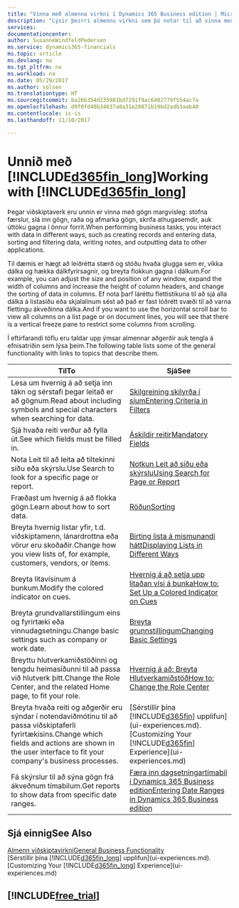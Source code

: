 ```yaml
---
title: "Vinna með almenna virkni í Dynamics 365 Business edition | Microsoft Docs"
description: "Lýsir þeirri almennu virkni sem þú notar til að vinna með gögn í Dynamics 365, eins og t.d. að færa inn gildi, raða gögnum og breyta yfirliti."
services: 
documentationcenter: 
author: SusanneWindfeldPedersen
ms.service: dynamics365-financials
ms.topic: article
ms.devlang: na
ms.tgt_pltfrm: na
ms.workload: na
ms.date: 05/29/2017
ms.author: solsen
ms.translationtype: HT
ms.sourcegitcommit: ba26b354d235981bd7291f9ac6402779f554ac7a
ms.openlocfilehash: d9f0fd40b34637a8a31e28871b19bd2adb3aab40
ms.contentlocale: is-is
ms.lasthandoff: 11/10/2017

---
```

# <a name="working-with-included365finlongincludesd365finlongmdmd"></a><span data-ttu-id="3b165-103">Unnið með [!INCLUDE[d365fin_long](includes/d365fin_long_md.md)]</span><span class="sxs-lookup"><span data-stu-id="3b165-103">Working with [!INCLUDE[d365fin_long](includes/d365fin_long_md.md)]</span></span>
<span data-ttu-id="3b165-104">Þegar viðskiptaverk eru unnin er vinna með gögn margvísleg: stofna færslur, slá inn gögn, raða og afmarka gögn, skrifa athugasemdir, auk úttöku gagna í önnur forrit.</span><span class="sxs-lookup"><span data-stu-id="3b165-104">When performing business tasks, you interact with data in different ways, such as creating records and entering data, sorting and filtering data, writing notes, and outputting data to other applications.</span></span>

<span data-ttu-id="3b165-105">Til dæmis er hægt að leiðrétta stærð og stöðu hvaða glugga sem er, víkka dálka og hækka dálkfyrirsagnir, og breyta flokkun gagna í dálkum.</span><span class="sxs-lookup"><span data-stu-id="3b165-105">For example, you can adjust the size and position of any window, expand the width of columns and increase the height of column headers, and change the sorting of data in columns.</span></span> <span data-ttu-id="3b165-106">Ef nota þarf láréttu flettistikuna til að sjá alla dálka á listasíðu eða skjalalínum sést að það er fast lóðrétt svæði til að varna flettingu ákveðinna dálka.</span><span class="sxs-lookup"><span data-stu-id="3b165-106">And if you want to use the horizontal scroll bar to view all columns on a list page or on document lines, you will see that there is a vertical freeze pane to restrict some columns from scrolling.</span></span>

<span data-ttu-id="3b165-107">Í eftirfarandi töflu eru taldar upp ýmsar almennar aðgerðir auk tengla á efnisatriðin sem lýsa þeim.</span><span class="sxs-lookup"><span data-stu-id="3b165-107">The following table lists some of the general functionality with links to topics that describe them.</span></span>

| <span data-ttu-id="3b165-108">Til</span><span class="sxs-lookup"><span data-stu-id="3b165-108">To</span></span> | <span data-ttu-id="3b165-109">Sjá</span><span class="sxs-lookup"><span data-stu-id="3b165-109">See</span></span> |
| --- | --- |
| <span data-ttu-id="3b165-110">Lesa um hvernig á að setja inn tákn og sérstafi þegar leitað er að gögnum.</span><span class="sxs-lookup"><span data-stu-id="3b165-110">Read about including symbols and special characters when searching for data.</span></span> |[<span data-ttu-id="3b165-111">Skilgreining skilyrða í síum</span><span class="sxs-lookup"><span data-stu-id="3b165-111">Entering Criteria in Filters</span></span>](ui-enter-criteria-filters.md) |
| <span data-ttu-id="3b165-112">Sjá hvaða reiti verður að fylla út.</span><span class="sxs-lookup"><span data-stu-id="3b165-112">See which fields must be filled in.</span></span> |[<span data-ttu-id="3b165-113">Áskildir reitir</span><span class="sxs-lookup"><span data-stu-id="3b165-113">Mandatory Fields</span></span>](ui-mandatory-fields.md) |
| <span data-ttu-id="3b165-114">Nota Leit til að leita að tiltekinni síðu eða skýrslu.</span><span class="sxs-lookup"><span data-stu-id="3b165-114">Use Search to look for a specific page or report.</span></span> |[<span data-ttu-id="3b165-115">Notkun Leit að síðu eða skýrslu</span><span class="sxs-lookup"><span data-stu-id="3b165-115">Using Search for Page or Report</span></span>](ui-search.md) |
| <span data-ttu-id="3b165-116">Fræðast um hvernig á að flokka gögn.</span><span class="sxs-lookup"><span data-stu-id="3b165-116">Learn about how to sort data.</span></span> |[<span data-ttu-id="3b165-117">Röðun</span><span class="sxs-lookup"><span data-stu-id="3b165-117">Sorting</span></span>](ui-sorting.md) |
| <span data-ttu-id="3b165-118">Breyta hvernig listar yfir, t.d. viðskiptamenn, lánardrottna eða vörur eru skoðaðir.</span><span class="sxs-lookup"><span data-stu-id="3b165-118">Change how you view lists of, for example, customers, vendors, or items.</span></span> |[<span data-ttu-id="3b165-119">Birting lista á mismunandi hátt</span><span class="sxs-lookup"><span data-stu-id="3b165-119">Displaying Lists in Different Ways</span></span>](across-display-lists-different-views.md) |
| <span data-ttu-id="3b165-120">Breyta litavísinum á bunkum.</span><span class="sxs-lookup"><span data-stu-id="3b165-120">Modify the colored indicator on cues.</span></span> |[<span data-ttu-id="3b165-121">Hvernig á að setja upp litaðan vísi á bunka</span><span class="sxs-lookup"><span data-stu-id="3b165-121">How to: Set Up a Colored Indicator on Cues</span></span>](ui-how-setup-colored-indicator-cues.md) |
| <span data-ttu-id="3b165-122">Breyta grundvallarstillingum eins og fyrirtæki eða vinnudagsetningu.</span><span class="sxs-lookup"><span data-stu-id="3b165-122">Change basic settings such as company or work date.</span></span> |[<span data-ttu-id="3b165-123">Breyta grunnstillingum</span><span class="sxs-lookup"><span data-stu-id="3b165-123">Changing Basic Settings</span></span>](ui-change-basic-settings.md) |
| <span data-ttu-id="3b165-124">Breyttu hlutverkamiðstöðinni og tengdu heimasíðunni til að passa við hlutverk þitt.</span><span class="sxs-lookup"><span data-stu-id="3b165-124">Change the Role Center, and the related Home page, to fit your role.</span></span> |[<span data-ttu-id="3b165-125">Hvernig á að: Breyta Hlutverkamiðstöð</span><span class="sxs-lookup"><span data-stu-id="3b165-125">How to: Change the Role Center</span></span>](change-role.md) |
| <span data-ttu-id="3b165-126">Breyta hvaða reiti og aðgerðir eru sýndar í notendaviðmótinu til að passa viðskiptaferli fyrirtækisins.</span><span class="sxs-lookup"><span data-stu-id="3b165-126">Change which fields and actions are shown in the user interface to fit your company's business processes.</span></span> |<span data-ttu-id="3b165-127">[Sérstillir þína [!INCLUDE[d365fin](includes/d365fin_md.md)] upplifun](ui-experiences.md).</span><span class="sxs-lookup"><span data-stu-id="3b165-127">[Customizing Your [!INCLUDE[d365fin](includes/d365fin_md.md)] Experience](ui-experiences.md)</span></span> |
| <span data-ttu-id="3b165-128">Fá skýrslur til að sýna gögn frá ákveðnum tímabilum.</span><span class="sxs-lookup"><span data-stu-id="3b165-128">Get reports to show data from specific date ranges.</span></span> |[<span data-ttu-id="3b165-129">Færa inn dagsetningartímabil í Dynamics 365 Business edition</span><span class="sxs-lookup"><span data-stu-id="3b165-129">Entering Date Ranges in Dynamics 365 Business edition </span></span>](ui-enter-date-ranges.md) |

## <a name="see-also"></a><span data-ttu-id="3b165-130">Sjá einnig</span><span class="sxs-lookup"><span data-stu-id="3b165-130">See Also</span></span>
[<span data-ttu-id="3b165-131">Almenn viðskiptavirkni</span><span class="sxs-lookup"><span data-stu-id="3b165-131">General Business Functionality</span></span>](ui-across-business-areas.md)  
<span data-ttu-id="3b165-132">[Sérstillir þína [!INCLUDE[d365fin_long](includes/d365fin_long_md.md)] upplifun](ui-experiences.md).</span><span class="sxs-lookup"><span data-stu-id="3b165-132">[Customizing Your [!INCLUDE[d365fin_long](includes/d365fin_long_md.md)] Experience](ui-experiences.md)</span></span>  

## [!INCLUDE[free_trial](includes/free_trial_md.md)]

